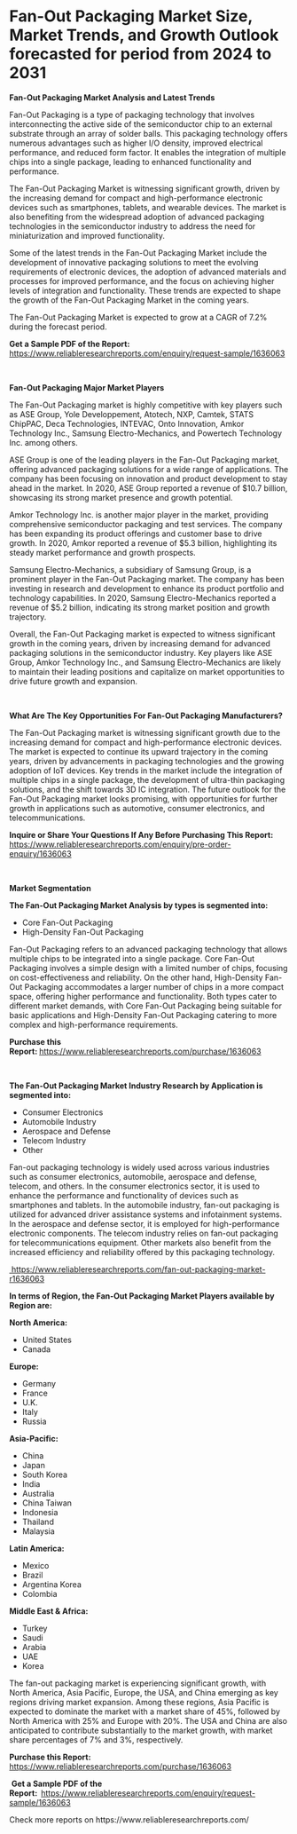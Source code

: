 <p><h1>Fan-Out Packaging Market Size, Market Trends, and Growth Outlook forecasted for period from 2024 to 2031</h1></p><p><strong>Fan-Out Packaging Market Analysis and Latest Trends</strong></p>
<p><p>Fan-Out Packaging is a type of packaging technology that involves interconnecting the active side of the semiconductor chip to an external substrate through an array of solder balls. This packaging technology offers numerous advantages such as higher I/O density, improved electrical performance, and reduced form factor. It enables the integration of multiple chips into a single package, leading to enhanced functionality and performance.</p><p>The Fan-Out Packaging Market is witnessing significant growth, driven by the increasing demand for compact and high-performance electronic devices such as smartphones, tablets, and wearable devices. The market is also benefiting from the widespread adoption of advanced packaging technologies in the semiconductor industry to address the need for miniaturization and improved functionality.</p><p>Some of the latest trends in the Fan-Out Packaging Market include the development of innovative packaging solutions to meet the evolving requirements of electronic devices, the adoption of advanced materials and processes for improved performance, and the focus on achieving higher levels of integration and functionality. These trends are expected to shape the growth of the Fan-Out Packaging Market in the coming years.</p><p>The Fan-Out Packaging Market is expected to grow at a CAGR of 7.2% during the forecast period.</p></p>
<p><strong>Get a Sample PDF of the Report:&nbsp;</strong> <a href="https://www.reliableresearchreports.com/enquiry/request-sample/1636063">https://www.reliableresearchreports.com/enquiry/request-sample/1636063</a></p>
<p>&nbsp;</p>
<p><strong>Fan-Out Packaging Major Market Players</strong></p>
<p><p>The Fan-Out Packaging market is highly competitive with key players such as ASE Group, Yole Developpement, Atotech, NXP, Camtek, STATS ChipPAC, Deca Technologies, INTEVAC, Onto Innovation, Amkor Technology Inc., Samsung Electro-Mechanics, and Powertech Technology Inc. among others.</p><p>ASE Group is one of the leading players in the Fan-Out Packaging market, offering advanced packaging solutions for a wide range of applications. The company has been focusing on innovation and product development to stay ahead in the market. In 2020, ASE Group reported a revenue of $10.7 billion, showcasing its strong market presence and growth potential.</p><p>Amkor Technology Inc. is another major player in the market, providing comprehensive semiconductor packaging and test services. The company has been expanding its product offerings and customer base to drive growth. In 2020, Amkor reported a revenue of $5.3 billion, highlighting its steady market performance and growth prospects.</p><p>Samsung Electro-Mechanics, a subsidiary of Samsung Group, is a prominent player in the Fan-Out Packaging market. The company has been investing in research and development to enhance its product portfolio and technology capabilities. In 2020, Samsung Electro-Mechanics reported a revenue of $5.2 billion, indicating its strong market position and growth trajectory.</p><p>Overall, the Fan-Out Packaging market is expected to witness significant growth in the coming years, driven by increasing demand for advanced packaging solutions in the semiconductor industry. Key players like ASE Group, Amkor Technology Inc., and Samsung Electro-Mechanics are likely to maintain their leading positions and capitalize on market opportunities to drive future growth and expansion.</p></p>
<p>&nbsp;</p>
<p><strong>What Are The Key Opportunities For Fan-Out Packaging Manufacturers?</strong></p>
<p><p>The Fan-Out Packaging market is witnessing significant growth due to the increasing demand for compact and high-performance electronic devices. The market is expected to continue its upward trajectory in the coming years, driven by advancements in packaging technologies and the growing adoption of IoT devices. Key trends in the market include the integration of multiple chips in a single package, the development of ultra-thin packaging solutions, and the shift towards 3D IC integration. The future outlook for the Fan-Out Packaging market looks promising, with opportunities for further growth in applications such as automotive, consumer electronics, and telecommunications.</p></p>
<p><strong>Inquire or Share Your Questions If Any Before Purchasing This Report:</strong> <a href="https://www.reliableresearchreports.com/enquiry/pre-order-enquiry/1636063">https://www.reliableresearchreports.com/enquiry/pre-order-enquiry/1636063</a></p>
<p>&nbsp;</p>
<p><strong>Market Segmentation</strong></p>
<p><strong>The Fan-Out Packaging Market Analysis by types is segmented into:</strong></p>
<p><ul><li>Core Fan-Out Packaging</li><li>High-Density Fan-Out Packaging</li></ul></p>
<p><p>Fan-Out Packaging refers to an advanced packaging technology that allows multiple chips to be integrated into a single package. Core Fan-Out Packaging involves a simple design with a limited number of chips, focusing on cost-effectiveness and reliability. On the other hand, High-Density Fan-Out Packaging accommodates a larger number of chips in a more compact space, offering higher performance and functionality. Both types cater to different market demands, with Core Fan-Out Packaging being suitable for basic applications and High-Density Fan-Out Packaging catering to more complex and high-performance requirements.</p></p>
<p><strong>Purchase this Report:&nbsp;</strong><a href="https://www.reliableresearchreports.com/purchase/1636063">https://www.reliableresearchreports.com/purchase/1636063</a></p>
<p>&nbsp;</p>
<p><strong>The Fan-Out Packaging Market Industry Research by Application is segmented into:</strong></p>
<p><ul><li>Consumer Electronics</li><li>Automobile Industry</li><li>Aerospace and Defense</li><li>Telecom Industry</li><li>Other</li></ul></p>
<p><p>Fan-out packaging technology is widely used across various industries such as consumer electronics, automobile, aerospace and defense, telecom, and others. In the consumer electronics sector, it is used to enhance the performance and functionality of devices such as smartphones and tablets. In the automobile industry, fan-out packaging is utilized for advanced driver assistance systems and infotainment systems. In the aerospace and defense sector, it is employed for high-performance electronic components. The telecom industry relies on fan-out packaging for telecommunications equipment. Other markets also benefit from the increased efficiency and reliability offered by this packaging technology.</p></p>
<p><a href="https://www.reliableresearchreports.com/fan-out-packaging-market-r1636063">&nbsp;https://www.reliableresearchreports.com/fan-out-packaging-market-r1636063</a></p>
<p><strong>In terms of Region, the Fan-Out Packaging Market Players available by Region are:</strong></p>
<p>
    <p> <strong> North America: </strong>
        <ul>
            <li>United States</li>
            <li>Canada</li>
        </ul>
        </p> 
    <p> <strong> Europe: </strong>
        <ul>
            <li>Germany</li>
            <li>France</li>
            <li>U.K.</li>
            <li>Italy</li>
            <li>Russia</li>
        </ul>
        </p> 
    <p> <strong> Asia-Pacific: </strong>
        <ul>
            <li>China</li>
            <li>Japan</li>
            <li>South Korea</li>
            <li>India</li>
            <li>Australia</li>
            <li>China Taiwan</li>
            <li>Indonesia</li>
            <li>Thailand</li>
            <li>Malaysia</li>
        </ul>
        </p> 
    <p> <strong> Latin America: </strong>
        <ul>
            <li>Mexico</li>
            <li>Brazil</li>
            <li>Argentina Korea</li>
            <li>Colombia</li>
        </ul>
        </p> 
    <p> <strong> Middle East & Africa: </strong>
        <ul>
            <li>Turkey</li>
            <li>Saudi</li>
            <li>Arabia</li>
            <li>UAE</li>
            <li>Korea</li>
        </ul>
    </p>
    </p>
<p><p>The fan-out packaging market is experiencing significant growth, with North America, Asia Pacific, Europe, the USA, and China emerging as key regions driving market expansion. Among these regions, Asia Pacific is expected to dominate the market with a market share of 45%, followed by North America with 25% and Europe with 20%. The USA and China are also anticipated to contribute substantially to the market growth, with market share percentages of 7% and 3%, respectively.</p></p>
<p><strong>Purchase this Report: </strong><a href="https://www.reliableresearchreports.com/purchase/1636063">https://www.reliableresearchreports.com/purchase/1636063</a></p>
<p>&nbsp;<strong>Get a Sample PDF of the Report:&nbsp;&nbsp;</strong><a href="https://www.reliableresearchreports.com/enquiry/request-sample/1636063">https://www.reliableresearchreports.com/enquiry/request-sample/1636063</a></p>
<p><strong></strong></p>
<p>Check more reports on https://www.reliableresearchreports.com/</p>